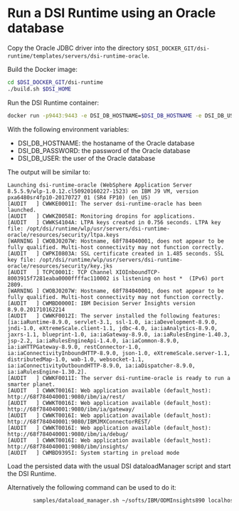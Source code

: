 # Run a DSI Runtime using an Oracle database

Copy the Oracle JDBC driver into the directory
`$DSI_DOCKER_GIT/dsi-runtime/templates/servers/dsi-runtime-oracle`.

Build the Docker image:
```bash
cd $DSI_DOCKER_GIT/dsi-runtime
./build.sh $DSI_HOME
```

Run the DSI Runtime container:

```bash
docker run -p9443:9443 -e DSI_DB_HOSTNAME=$DSI_DB_HOSTNAME -e DSI_DB_USER=$DSI_DB_USER -e DSI_DB_PASSWORD=$DSI_DB_PASSWORD--name my-dsi-runtime dsi-runtime /root/start.sh dsi-runtime-oracle
```

With the following environment variables:
 * DSI_DB_HOSTNAME: the hostaname of the Oracle database
 * DSI_DB_PASSWORD: the password of the Oracle database
 * DSI_DB_USER: the user of the Oracle database

The output will be similar to:
```
Launching dsi-runtime-oracle (WebSphere Application Server 8.5.5.9/wlp-1.0.12.cl50920160227-1523) on IBM J9 VM, version pxa6480sr4fp10-20170727_01 (SR4 FP10) (en_US)
[AUDIT   ] CWWKE0001I: The server dsi-runtime-oracle has been launched.
[AUDIT   ] CWWKZ0058I: Monitoring dropins for applications.
[AUDIT   ] CWWKS4104A: LTPA keys created in 0.756 seconds. LTPA key file: /opt/dsi/runtime/wlp/usr/servers/dsi-runtime-oracle/resources/security/ltpa.keys
[WARNING ] CWOBJ0207W: Hostname, 68f784040001, does not appear to be fully qualified. Multi-host connectivity may not function correctly.
[AUDIT   ] CWPKI0803A: SSL certificate created in 1.485 seconds. SSL key file: /opt/dsi/runtime/wlp/usr/servers/dsi-runtime-oracle/resources/security/key.jks
[AUDIT   ] TCPC0001I: TCP Channel XIOInboundTCP-8003915f7281eaba0000ffffac110002 is listening on host *  (IPv6) port 2809.
[WARNING ] CWOBJ0207W: Hostname, 68f784040001, does not appear to be fully qualified. Multi-host connectivity may not function correctly.
[AUDIT   ] CWMBD0000I: IBM Decision Server Insights version 8.9.0.201710162214
[AUDIT   ] CWWKF0012I: The server installed the following features: [ia:iaRuntime-8.9.0, servlet-3.1, ssl-1.0, ia:iaDevelopment-8.9.0, jndi-1.0, eXtremeScale.client-1.1, jdbc-4.0, ia:iaAnalytics-8.9.0, jaxrs-1.1, blueprint-1.0, ia:iaGateway-8.9.0, ia:iaRulesEngine-1.40.3, jsp-2.2, ia:iaRulesEngineApi-1.4.0, ia:iaCommon-8.9.0, ia:iaHTTPGateway-8.9.0, restConnector-1.0, ia:iaConnectivityInboundHTTP-8.9.0, json-1.0, eXtremeScale.server-1.1, distributedMap-1.0, wab-1.0, websocket-1.1, ia:iaConnectivityOutboundHTTP-8.9.0, ia:iaDispatcher-8.9.0, ia:iaRulesEngine-1.30.2].
[AUDIT   ] CWWKF0011I: The server dsi-runtime-oracle is ready to run a smarter planet.
[AUDIT   ] CWWKT0016I: Web application available (default_host): http://68f784040001:9080/ibm/ia/rest/
[AUDIT   ] CWWKT0016I: Web application available (default_host): http://68f784040001:9080/ibm/ia/gateway/
[AUDIT   ] CWWKT0016I: Web application available (default_host): http://68f784040001:9080/IBMJMXConnectorREST/
[AUDIT   ] CWWKT0016I: Web application available (default_host): http://68f784040001:9080/ibm/ia/debug/
[AUDIT   ] CWWKT0016I: Web application available (default_host): http://68f784040001:9080/ibm/insights/
[AUDIT   ] CWMBD9395I: System starting in preload mode
```

Load the persisted data with the usual DSI dataloadManager script and start the DSI Runtime.

Alternatively the following command can be used to do it:
```bash
        samples/dataload_manager.sh ~/softs/IBM/ODMInsights890 localhost autoload
```
